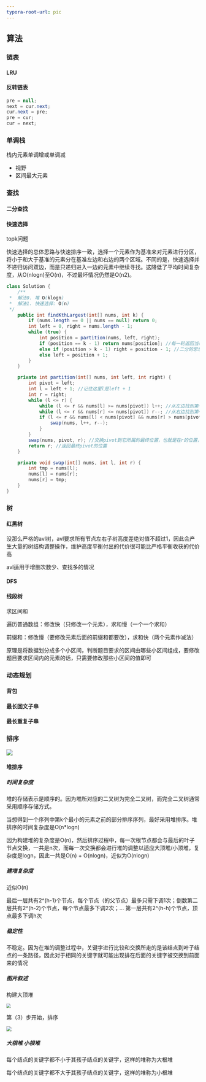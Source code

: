 ```yaml
---
typora-root-url: pic
---
```


## 算法

### 链表

#### LRU

#### 反转链表

```java
pre = null;
next = cur.next;
cur.next = pre;
pre = cur;
cur = next;
```

### 单调栈

栈内元素单调增或单调减

* 视野
* 区间最大元素

### 查找

#### 二分查找

#### 快速选择

topk问题

快速选择的总体思路与快速排序一致，选择一个元素作为基准来对元素进行分区，将小于和大于基准的元素分在基准左边和右边的两个区域。不同的是，快速选择并不递归访问双边，而是只递归进入一边的元素中继续寻找。这降低了平均时间复杂度，从O(nlogn)至O(n)，不过最坏情况仍然是O(n2)。

```java
class Solution {
    /**
 *  解法0. 堆 O(klogn)
 *  解法1. 快速选择: O(n)
 */
    public int findKthLargest(int[] nums, int k) {
        if (nums.length == 0 || nums == null) return 0;
        int left = 0, right = nums.length - 1;
        while (true) {
            int position = partition(nums, left, right);
            if (position == k - 1) return nums[position]; //每一轮返回当前pivot的最终位置，它的位置就是第几大的，如果刚好是第K大的数
            else if (position > k - 1) right = position - 1; //二分的思想
            else left = position + 1;
        }
    }

    private int partition(int[] nums, int left, int right) {
        int pivot = left;
        int l = left + 1; //记住这里l是left + 1
        int r = right;
        while (l <= r) {
            while (l <= r && nums[l] >= nums[pivot]) l++; //从左边找到第一个小于nums[pivot]的数
            while (l <= r && nums[r] <= nums[pivot]) r--; //从右边找到第一个大于nums[pivot]的数
            if (l <= r && nums[l] < nums[pivot] && nums[r] > nums[pivot]) {
                swap(nums, l++, r--);
            }
        }
        swap(nums, pivot, r); //交换pivot到它所属的最终位置，也就是在r的位置，因为此时r的左边都比r大，右边都比r小
        return r; //返回最终pivot的位置
    }

    private void swap(int[] nums, int l, int r) {
        int tmp = nums[l];
        nums[l] = nums[r];
        nums[r] = tmp;
    }
}
```

### 树

#### 红黑树

没那么严格的avl树，avl要求所有节点左右子树高度差绝对值不超过1，因此会产生大量的树结构调整操作，维护高度平衡付出的代价很可能比严格平衡收获的代价高

avl适用于增删次数少、查找多的情况

#### DFS

#### 线段树

求区间和

遍历普通数组：修改快（只修改一个元素），求和慢（一个一个求和）

前缀和：修改慢（要修改元素后面的前缀和都要改），求和快（两个元素作减法）

原理是将数据划分成多个小区间，判断题目要求的区间由哪些小区间组成，要修改题目要求区间内的元素的话，只需要修改那些小区间的值即可

### 动态规划

#### 背包

#### 最长回文子串

#### 最长重复子串

### 排序

![](D:/ideaprojects/School-Notes/面试/pic/sort.png)

#### 堆排序

##### 时间复杂度

堆的存储表示是顺序的。因为堆所对应的二叉树为完全二叉树，而完全二叉树通常采用顺序存储方式。

当想得到一个序列中第k个最小的元素之前的部分排序序列，最好采用堆排序。堆排序的时间复杂度是O(n*logn)

因为构建堆的复杂度是O(n)，然后排序过程中，每一次根节点都会与最后的叶子节点交换，一共是n次，而每一次交换都会进行堆的调整以适应大顶堆/小顶堆，复杂度是logn，因此一共是O(n) + O(nlogn)，近似为O(nlogn)

##### 建堆复杂度

近似O(n)

最后一层共有2^(h-1)个节点，每个节点（的父节点）最多只需下调1次；倒数第二层共有2^(h-2)个节点，每个节点最多下调2次；... 第一层共有2^(h-h)个节点，顶点最多下调h次

##### 稳定性

不稳定。因为在堆的调整过程中，关键字进行比较和交换所走的是该结点到叶子结点的一条路径，因此对于相同的关键字就可能出现排在后面的关键字被交换到前面来的情况

##### 图片叙述

构建大顶堆

<img src="/dui1.png" style="zoom:70%;" />

第（3）步开始，排序

<img src="/dui2.png" style="zoom:80%;" />

##### 大根堆 小根堆

每个结点的关键字都不小于其孩子结点的关键字，这样的堆称为大根堆

每个结点的关键字都不大于其孩子结点的关键字，这样的堆称为小根堆

